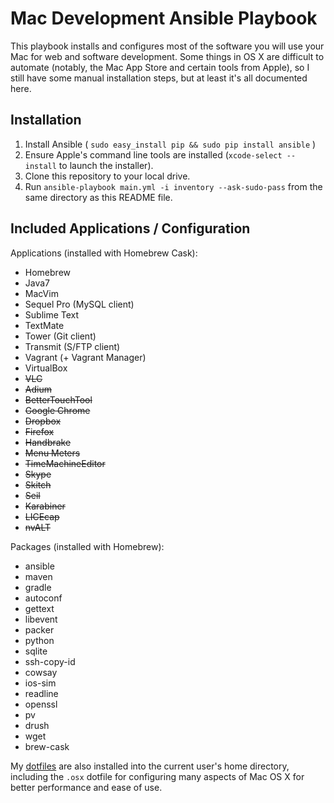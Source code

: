 # Mac Development Ansible Playbook

This playbook installs and configures most of the software you will use your Mac for web and software development. Some things in OS X are difficult to automate (notably, the Mac App Store and certain tools from Apple), so I still have some manual installation steps, but at least it's all documented here.

## Installation

  1. Install Ansible ( `sudo easy_install pip && sudo pip install ansible` )
  2. Ensure Apple's command line tools are installed (`xcode-select --install` to launch the installer).
  3. Clone this repository to your local drive.
  5. Run `ansible-playbook main.yml -i inventory --ask-sudo-pass` from the same directory as this README file.

## Included Applications / Configuration

Applications (installed with Homebrew Cask):

  - Homebrew
  - Java7
  - MacVim
  - Sequel Pro (MySQL client)
  - Sublime Text
  - TextMate
  - Tower (Git client)
  - Transmit (S/FTP client)
  - Vagrant (+ Vagrant Manager)
  - VirtualBox
  - ~~VLC~~
  - ~~Adium~~
  - ~~BetterTouchTool~~
  - ~~Google Chrome~~
  - ~~Dropbox~~
  - ~~Firefox~~
  - ~~Handbrake~~
  - ~~Menu Meters~~
  - ~~TimeMachineEditor~~
  - ~~Skype~~
  - ~~Skitch~~
  - ~~Seil~~
  - ~~Karabiner~~
  - ~~LICEcap~~
  - ~~nvALT~~

Packages (installed with Homebrew):

  - ansible
  - maven
  - gradle
  - autoconf
  - gettext
  - libevent
  - packer
  - python
  - sqlite
  - ssh-copy-id
  - cowsay
  - ios-sim
  - readline
  - openssl
  - pv
  - drush
  - wget
  - brew-cask

My [dotfiles](https://github.com/mlong168/dotfiles.git) are also installed into the current user's home directory, including the `.osx` dotfile for configuring many aspects of Mac OS X for better performance and ease of use.
